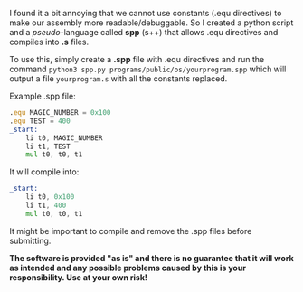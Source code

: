 I found it a bit annoying that we cannot use constants (.equ directives) to make our assembly more readable/debuggable. So I created a python script and a *pseudo*-language called **spp** (s++) that allows .equ directives and compiles into **.s** files.

To use this, simply create a **.spp** file with .equ directives and run the command
`python3 spp.py programs/public/os/yourprogram.spp`
which will output a file `yourprogram.s` with all the constants replaced.

Example .spp file:
```asm
.equ MAGIC_NUMBER = 0x100
.equ TEST = 400
_start:
    li t0, MAGIC_NUMBER
    li t1, TEST
    mul t0, t0, t1
```
It will compile into:
```asm
_start:
    li t0, 0x100
    li t1, 400
    mul t0, t0, t1
```
It might be important to compile and remove the .spp files before submitting.

**The software is provided "as is" and there is no guarantee that it will work as intended and any possible problems caused by this is your responsibility. Use at your own risk!**